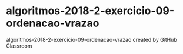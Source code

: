 # algoritmos-2018-2-exercicio-09-ordenacao-vrazao
algoritmos-2018-2-exercicio-09-ordenacao-vrazao created by GitHub Classroom
